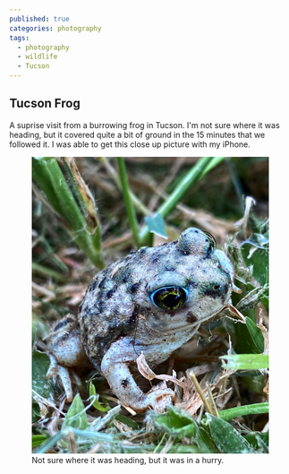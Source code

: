 ```yaml
---
published: true
categories: photography
tags:
  - photography
  - wildlife
  - Tucson 
---
```

## Tucson Frog 

A suprise visit from a burrowing frog in Tucson.  I'm not sure where it was heading, but it covered quite a bit of ground in the 15 minutes that we followed it.  I was able to get this close up picture with my iPhone. 

<figure>
<img src="/assets/images/TucsonFrog.jpg" alt="frog wandering the park in Tucson">
<figurecaption>Not sure where it was heading, but it was in a hurry.</figurecaption>
</figure>